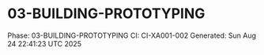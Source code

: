 # 03-BUILDING-PROTOTYPING
Phase: 03-BUILDING-PROTOTYPING
CI: CI-XA001-002
Generated: Sun Aug 24 22:41:23 UTC 2025
